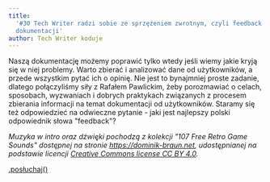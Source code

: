 ```yaml
---
title:
  '#30 Tech Writer radzi sobie ze sprzężeniem zwrotnym, czyli feedback do
  dokumentacji'
author: Tech Writer koduje
---
```


Naszą dokumentację możemy poprawić tylko wtedy jeśli wiemy jakie kryją się w
niej problemy. Warto zbierać i analizować dane od użytkowników, a przede
wszystkim pytać ich o opinię. Nie jest to bynajmniej proste zadanie, dlatego
połączyliśmy siły z Rafałem Pawlickim, żeby porozmawiać o celach, sposobach,
wyzwaniach i dobrych praktykach związanych z procesem zbierania informacji na
temat dokumentacji od użytkowników. Staramy się też odpowiedzieć na odwieczne
pytanie - jaki jest najlepszy polski odpowiednik słowa "feedback"?

_Muzyka w intro oraz dźwięki pochodzą z kolekcji "107 Free Retro Game Sounds"
dostępnej na stronie <https://dominik-braun.net>, udostępnianej na podstawie
licencji
[Creative Commons license CC BY 4.0](https://creativecommons.org/licenses/by/4.0/)._

<a class="brandButton" href="https://anchor.fm/docdeveloper/episodes/30-Tech-Writer-radzi-sobie-ze-sprzeniem-zwrotnym--czyli-feedback-do-dokumentacji-e111ole" target="_blank" rel="noopener noreferrer">.posłuchaj()</a>
